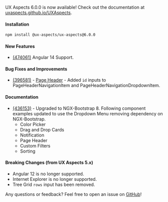 UX Aspects 6.0.0 is now available! Check out the documentation at [uxaspects.github.io/UXAspects](https://uxaspects.github.io/UXAspects).

#### Installation
```bash
npm install @ux-aspects/ux-aspects@6.0.0
```

#### New Features
* [(474061)](https://internal.almoctane.com/ui/entity-navigation?p=131002/7002&entityType=work_item&id=474061) Angular 14 Support.

#### Bug Fixes and Improvements
* [(396581)](https://internal.almoctane.com/ui/entity-navigation?p=131002/7002&entityType=work_item&id=396581) - [Page Header](https://pages.github.houston.softwaregrp.net/caf/ux-aspects-micro-focus/#/ui-components/layout#masthead) - Added `id` inputs to PageHeaderNavigationItem and PageHeaderNavigationDropdownItem.

#### Documentation
* [(436153)](https://internal.almoctane.com/ui/entity-navigation?p=131002/7002&entityType=work_item&id=436153) - Upgraded to NGX-Bootstrap 8. Following component examples updated to use the Dropdown Menu removing dependency on NGX-Bootstrap.
    - Color Picker
    - Drag and Drop Cards
    - Notification
    - Page Header
    - Custom Filters
    - Sorting

#### Breaking Changes (from UX Aspects 5.x)
* Angular 12 is no longer supported.
* Internet Explorer is no longer supported.
* Tree Grid `rows` input has been removed.

Any questions or feedback? Feel free to open an issue on [GitHub](https://github.com/UXAspects/UXAspects/issues)!
